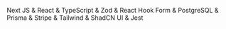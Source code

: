 Next JS & React & TypeScript & Zod & React Hook Form & PostgreSQL & Prisma & Stripe & Tailwind & ShadCN UI & Jest
